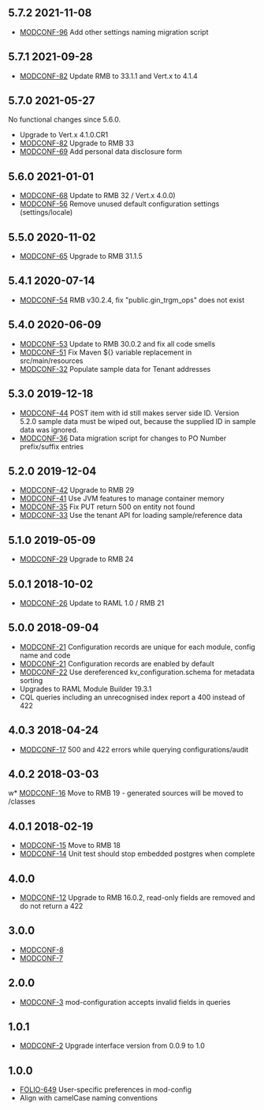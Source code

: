## 5.7.2 2021-11-08

* [MODCONF-96](https://issues.folio.org/browse/MODCONF-96) Add other settings naming migration script

## 5.7.1 2021-09-28

 * [MODCONF-82](https://issues.folio.org/browse/MODCONF-92) Update RMB to 33.1.1 and Vert.x to 4.1.4

## 5.7.0 2021-05-27

No functional changes since 5.6.0.

 * Upgrade to Vert.x 4.1.0.CR1
 * [MODCONF-82](https://issues.folio.org/browse/MODCONF-82) Upgrade to RMB 33
 * [MODCONF-69](https://issues.folio.org/browse/MODCONF-69) Add personal data disclosure form

## 5.6.0 2021-01-01

 * [MODCONF-68](https://issues.folio.org/browse/MODCONF-68) Update to RMB 32 / Vert.x 4.0.0)
 * [MODCONF-56](https://issues.folio.org/browse/MODCONF-56) Remove unused default configuration settings (settings/locale)

## 5.5.0 2020-11-02

 * [MODCONF-65](https://issues.folio.org/browse/MODCONF-65) Upgrade to RMB 31.1.5

## 5.4.1 2020-07-14

 * [MODCONF-54](https://issues.folio.org/browse/MODCONF-54) RMB v30.2.4, fix "public.gin_trgm_ops" does not exist

## 5.4.0 2020-06-09

 * [MODCONF-53](https://issues.folio.org/browse/MODCONF-53) Update to RMB 30.0.2 and fix all code smells
 * [MODCONF-51](https://issues.folio.org/browse/MODCONF-51) Fix Maven ${} variable replacement in src/main/resources
 * [MODCONF-32](https://issues.folio.org/browse/MODCONF-32) Populate sample data for Tenant addresses

## 5.3.0 2019-12-18

 * [MODCONF-44](https://issues.folio.org/browse/MODCONF-44) POST item with id still makes server side ID. Version 5.2.0
   sample data must be wiped out, because the supplied ID in sample data
   was ignored.
 * [MODCONF-36](https://issues.folio.org/browse/MODCONF-36) Data migration script for changes to PO Number
   prefix/suffix entries

## 5.2.0 2019-12-04

 * [MODCONF-42](https://issues.folio.org/browse/MODCONF-42) Upgrade to RMB 29
 * [MODCONF-41](https://issues.folio.org/browse/MODCONF-41) Use JVM features to manage container memory
 * [MODCONF-35](https://issues.folio.org/browse/MODCONF-35) Fix PUT return 500 on entity not found
 * [MODCONF-33](https://issues.folio.org/browse/MODCONF-33) Use the tenant API for loading sample/reference data

## 5.1.0 2019-05-09

 * [MODCONF-29](https://issues.folio.org/browse/MODCONF-29) Upgrade to RMB 24

## 5.0.1 2018-10-02

 * [MODCONF-26](https://issues.folio.org/browse/MODCONF-26) Update to RAML 1.0 / RMB 21

## 5.0.0 2018-09-04

 * [MODCONF-21](https://issues.folio.org/browse/MODCONF-21) Configuration records are unique for each module, config name and code
 * [MODCONF-21](https://issues.folio.org/browse/MODCONF-21) Configuration records are enabled by default
 * [MODCONF-22](https://issues.folio.org/browse/MODCONF-22) Use dereferenced kv_configuration.schema for metadata sorting
 * Upgrades to RAML Module Builder 19.3.1
 * CQL queries including an unrecognised index report a 400 instead of 422

## 4.0.3 2018-04-24

 * [MODCONF-17](https://issues.folio.org/browse/MODCONF-17) 500 and 422 errors while querying configurations/audit

## 4.0.2 2018-03-03

w* [MODCONF-16](https://issues.folio.org/browse/MODCONF-16) Move to RMB 19 - generated sources will be moved to /classes

## 4.0.1 2018-02-19

 * [MODCONF-15](https://issues.folio.org/browse/MODCONF-15) Move to RMB 18
 * [MODCONF-14](https://issues.folio.org/browse/MODCONF-14) Unit test should stop embedded postgres when complete

## 4.0.0

 * [MODCONF-12](https://issues.folio.org/browse/MODCONF-12) Upgrade to RMB 16.0.2, read-only fields are removed
   and do not return a 422

## 3.0.0

 * [MODCONF-8](https://issues.folio.org/browse/MODCONF-8)
 * [MODCONF-7](https://issues.folio.org/browse/MODCONF-7)

## 2.0.0

 * [MODCONF-3](https://issues.folio.org/browse/MODCONF-3) mod-configuration accepts invalid fields in queries

## 1.0.1

 * [MODCONF-2](https://issues.folio.org/browse/MODCONF-2) Upgrade interface version from 0.0.9 to 1.0

## 1.0.0

 * [FOLIO-649](https://issues.folio.org/browse/FOLIO-649) User-specific preferences in mod-config
 * Align with camelCase naming conventions
